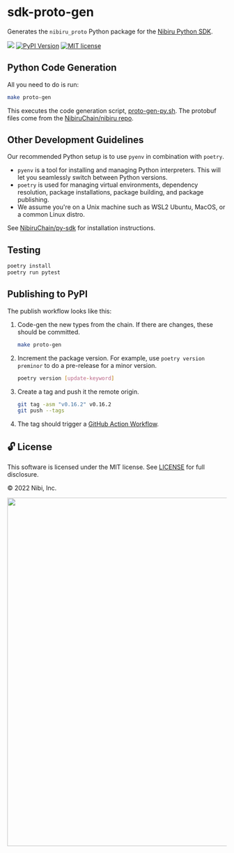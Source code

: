 # sdk-proto-gen

Generates the `nibiru_proto` Python package for the [Nibiru Python SDK][repo-py-sdk].

<!-- Badges -->
[![][discord-badge]][discord-url]
[![PyPI Version][pypi-image]][pypi-url]
[![MIT license][license-badge]][license-link]

## Python Code Generation

All you need to do is run:

```sh
make proto-gen
```

This executes the code generation script, [proto-gen-py.sh][script-proto-gen]. The protobuf files come from the [NibiruChain/nibiru repo][repo-nibiru].

## Other Development Guidelines

Our recommended Python setup is to use `pyenv` in combination with `poetry`.

- `pyenv` is a tool for installing and managing Python interpreters. This will let you seamlessly switch between Python versions.
- `poetry` is used for managing virtual environments, dependency resolution, package installations, package building, and package publishing.
- We assume you're on a Unix machine such as WSL2 Ubuntu, MacOS, or a common Linux distro.

See [NibiruChain/py-sdk][repo-py-sdk] for installation instructions.

## Testing

```sh
poetry install
poetry run pytest
```

## Publishing to PyPI

The publish workflow looks like this:

1. Code-gen the new types from the chain. If there are changes, these should be committed.

   ```sh
   make proto-gen
   ```

2. Increment the package version. For example, use `poetry version preminor` to do a pre-release for a minor version.

   ```sh
   poetry version [update-keyword]
   ```

3. Create a tag and push it the remote origin.

   ```sh
   git tag -asm "v0.16.2" v0.16.2
   git push --tags
   ```

4. The tag should trigger a [GitHub Action Workflow](https://github.com/NibiruChain/sdk-proto-gen/actions/workflows/publish-to-test-pypi.yml).

## 🔓 License

This software is licensed under the MIT license. See [LICENSE](./LICENSE) for full disclosure.

© 2022 Nibi, Inc.

<p align="center">
<img src="https://cdn-images-1.medium.com/max/2400/1*ZHWKH2guuV6JL8_mdCbtLQ.png" width="800">
</p>

[repo-nibiru]: https://github.com/NibiruChain/nibiru
[repo-py-sdk]: https://github.com/NibiruChain/py-sdk/blob/master/HACKING.md
[script-proto-gen]: https://github.com/NibiruChain/sdk-proto-gen/blob/main/scripts/proto-gen-py.sh

<!-- Badges links -->
[pypi-image]: https://img.shields.io/pypi/v/nibiru-proto
[pypi-url]: https://pypi.org/project/nibiru-proto/
[discord-badge]: https://img.shields.io/badge/Nibiru%20Chain-%237289DA.svg?style=&logo=discord&logoColor=white
[discord-url]: https://discord.gg/sgPw8ZYfpQ
[license-badge]: https://img.shields.io/badge/License-MIT-blue.svg
[license-link]: https://github.com/NibiruChain/sdk-proto-gen/blob/master/LICENSE
